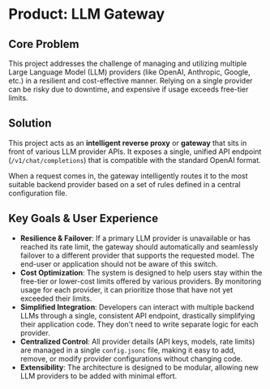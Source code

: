 # Product: LLM Gateway

## Core Problem

This project addresses the challenge of managing and utilizing multiple Large Language Model (LLM) providers (like OpenAI, Anthropic, Google, etc.) in a resilient and cost-effective manner. Relying on a single provider can be risky due to downtime, and expensive if usage exceeds free-tier limits.

## Solution

This project acts as an **intelligent reverse proxy** or **gateway** that sits in front of various LLM provider APIs. It exposes a single, unified API endpoint (`/v1/chat/completions`) that is compatible with the standard OpenAI format.

When a request comes in, the gateway intelligently routes it to the most suitable backend provider based on a set of rules defined in a central configuration file.

## Key Goals & User Experience

*   **Resilience & Failover**: If a primary LLM provider is unavailable or has reached its rate limit, the gateway should automatically and seamlessly failover to a different provider that supports the requested model. The end-user or application should not be aware of this switch.
*   **Cost Optimization**: The system is designed to help users stay within the free-tier or lower-cost limits offered by various providers. By monitoring usage for each provider, it can prioritize those that have not yet exceeded their limits.
*   **Simplified Integration**: Developers can interact with multiple backend LLMs through a single, consistent API endpoint, drastically simplifying their application code. They don't need to write separate logic for each provider.
*   **Centralized Control**: All provider details (API keys, models, rate limits) are managed in a single `config.jsonc` file, making it easy to add, remove, or modify provider configurations without changing code.
*   **Extensibility**: The architecture is designed to be modular, allowing new LLM providers to be added with minimal effort.
